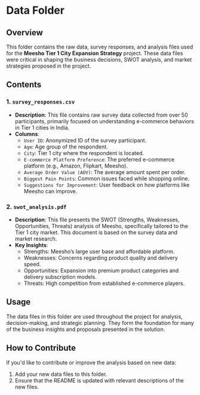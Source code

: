 # Data Folder

## Overview
This folder contains the raw data, survey responses, and analysis files used for the **Meesho Tier 1 City Expansion Strategy** project. These data files were critical in shaping the business decisions, SWOT analysis, and market strategies proposed in the project.

## Contents

### 1. `survey_responses.csv`
- **Description**: This file contains raw survey data collected from over 50 participants, primarily focused on understanding e-commerce behaviors in Tier 1 cities in India.
- **Columns**:
  - `User ID`: Anonymized ID of the survey participant.
  - `Age`: Age group of the respondent.
  - `City`: Tier 1 city where the respondent is located.
  - `E-commerce Platform Preference`: The preferred e-commerce platform (e.g., Amazon, Flipkart, Meesho).
  - `Average Order Value (AOV)`: The average amount spent per order.
  - `Biggest Pain Points`: Common issues faced while shopping online.
  - `Suggestions for Improvement`: User feedback on how platforms like Meesho can improve.

### 2. `swot_analysis.pdf`
- **Description**: This file presents the SWOT (Strengths, Weaknesses, Opportunities, Threats) analysis of Meesho, specifically tailored to the Tier 1 city market. This document is based on the survey data and market research.
- **Key Insights**:
  - Strengths: Meesho’s large user base and affordable platform.
  - Weaknesses: Concerns regarding product quality and delivery speed.
  - Opportunities: Expansion into premium product categories and delivery subscription models.
  - Threats: High competition from established e-commerce players.

## Usage
The data files in this folder are used throughout the project for analysis, decision-making, and strategic planning. They form the foundation for many of the business insights and proposals presented in the solution.

## How to Contribute
If you'd like to contribute or improve the analysis based on new data:
1. Add your new data files to this folder.
2. Ensure that the README is updated with relevant descriptions of the new files.
